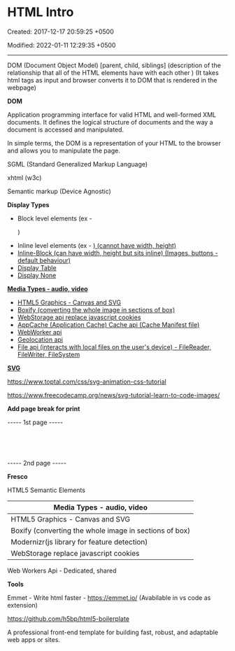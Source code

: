 # HTML Intro

Created: 2017-12-17 20:59:25 +0500

Modified: 2022-01-11 12:29:35 +0500

---

DOM (Document Object Model) [parent, child, siblings] (description of the relationship that all of the HTML elements have with each other ) (It takes html tags as input and browser converts it to DOM that is rendered in the webpage)



**DOM**

Application programming interface for valid HTML and well-formed XML documents. It defines the logical structure of documents and the way a document is accessed and manipulated.

In simple terms, the DOM is a representation of your HTML to the browser and allows you to manipulate the page.



SGML (Standard Generalized Markup Language)

xhtml (w3c)

Semantic markup (Device Agnostic)

**Display Types**
-   Block level elements (ex - <p>)
-   Inline level elements (ex - <a href="">) (cannot have width, height)
-   Inline-Block (can have width, height but sits inline) (Images, buttons - default behaviour)
-   Display Table
-   Display None



**Media Types - audio, video**
-   HTML5 Graphics - Canvas and SVG
-   Boxify (converting the whole image in sections of box)
-   WebStorage api replace javascript cookies
-   AppCache (Application Cache) Cache api (Cache Manifest file)
-   WebWorker api
-   Geolocation api
-   File api (interacts with local files on the user's device) - FileReader, FileWriter, FileSystem



**SVG**

<https://www.toptal.com/css/svg-animation-css-tutorial>

<https://www.freecodecamp.org/news/svg-tutorial-learn-to-code-images/>



**Add page break for print**

----- 1st page -----

<p style="page-break-after: always;">&nbsp;</p>
<p style="page-break-before: always;">&nbsp;</p>

----- 2nd page -----



**Fresco**

HTML5 Semantic Elements

| Media Types - audio, video                             |
|--------------------------------------------------------|
| HTML5 Graphics - Canvas and SVG                        |
| Boxify (converting the whole image in sections of box) |
| Modernizr(js library for feature detection)            |
| WebStorage replace javascript cookies                  |

Web Workers Api - Dedicated, shared



**Tools**

Emmet - Write html faster - <https://emmet.io/> (Avabilable in vs code as extension)

<https://github.com/h5bp/html5-boilerplate>

A professional front-end template for building fast, robust, and adaptable web apps or sites.
